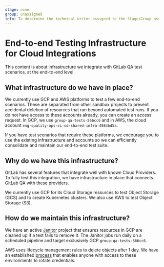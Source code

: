 ```yaml
---
stage: none
group: unassigned
info: To determine the technical writer assigned to the Stage/Group associated with this page, see https://about.gitlab.com/handbook/product/ux/technical-writing/#assignments
---
```


# End-to-end Testing Infrastructure for Cloud Integrations

This content is about infrastructure we integrate with GitLab QA test scenarios, at the end-to-end level.

## What infrastructure do we have in place?

We currently use GCP and AWS platforms to test a few end-to-end scenarios. These are separated from other
sandbox projects to prevent accidental deletion of resources that run beyond automated test runs. If you do not have
access to these accounts already, you can create an access request. In GCP, we use `group-qa-tests-566cc6`
and in AWS, the cloud account `eng-quality-ops-ci-cd-shared-infra-498dbd5a`.

If you have test scenarios that require these platforms, we encourage you to use the existing infrastructure and
accounts so we can efficiently consolidate and maintain our end-to-end test suite.

## Why do we have this infrastructure?

GitLab has several features that integrate well with known Cloud Providers. To fully test this integration,
we have infrastructure in place that connects GitLab QA with these providers.

We currently use GCP for its Cloud Storage resources to test Object Storage (GCS) and to create Kubernetes clusters. We also use AWS to test Object Storage (S3).

## How do we maintain this infrastructure?

We have an active [Janitor](https://gitlab.com/gitlab-com/gl-infra/gitlab-gcp-janitor) project that ensures resources in GCP are cleaned up if a test fails to remove it. The Janitor jobs run daily on a scheduled pipeline and target exclusively GCP `group-qa-tests-566cc6`.

AWS uses lifecycle management rules to delete objects after 1 day. We have an established [process](https://gitlab.com/gitlab-org/quality/engineering-productivity/team/-/blob/main/runbooks/rotating-credentials.md) that enables anyone with access to these environments to rotate credentials.
